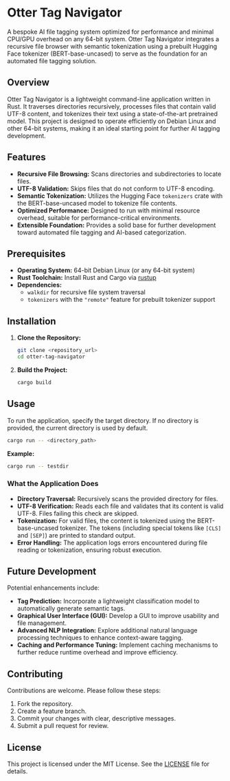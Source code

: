 # Otter Tag Navigator

A bespoke AI file tagging system optimized for performance and minimal CPU/GPU overhead on any 64-bit system. Otter Tag Navigator integrates a recursive file browser with semantic tokenization using a prebuilt Hugging Face tokenizer (BERT-base-uncased) to serve as the foundation for an automated file tagging solution.

## Overview

Otter Tag Navigator is a lightweight command-line application written in Rust. It traverses directories recursively, processes files that contain valid UTF-8 content, and tokenizes their text using a state-of-the-art pretrained model. This project is designed to operate efficiently on Debian Linux and other 64-bit systems, making it an ideal starting point for further AI tagging development.

## Features

- **Recursive File Browsing:** Scans directories and subdirectories to locate files.
- **UTF-8 Validation:** Skips files that do not conform to UTF-8 encoding.
- **Semantic Tokenization:** Utilizes the Hugging Face `tokenizers` crate with the BERT-base-uncased model to tokenize file contents.
- **Optimized Performance:** Designed to run with minimal resource overhead, suitable for performance-critical environments.
- **Extensible Foundation:** Provides a solid base for further development toward automated file tagging and AI-based categorization.

## Prerequisites

- **Operating System:** 64-bit Debian Linux (or any 64-bit system)
- **Rust Toolchain:** Install Rust and Cargo via [rustup](https://rustup.rs/)
- **Dependencies:**  
  - `walkdir` for recursive file system traversal  
  - `tokenizers` with the `"remote"` feature for prebuilt tokenizer support

## Installation

1. **Clone the Repository:**

   ```bash
   git clone <repository_url>
   cd otter-tag-navigator
   ```

2. **Build the Project:**

   ```bash
   cargo build
   ```

## Usage

To run the application, specify the target directory. If no directory is provided, the current directory is used by default.

```bash
cargo run -- <directory_path>
```

**Example:**

```bash
cargo run -- testdir
```

### What the Application Does

- **Directory Traversal:** Recursively scans the provided directory for files.
- **UTF-8 Verification:** Reads each file and validates that its content is valid UTF-8. Files failing this check are skipped.
- **Tokenization:** For valid files, the content is tokenized using the BERT-base-uncased tokenizer. The tokens (including special tokens like `[CLS]` and `[SEP]`) are printed to standard output.
- **Error Handling:** The application logs errors encountered during file reading or tokenization, ensuring robust execution.

## Future Development

Potential enhancements include:

- **Tag Prediction:** Incorporate a lightweight classification model to automatically generate semantic tags.
- **Graphical User Interface (GUI):** Develop a GUI to improve usability and file management.
- **Advanced NLP Integration:** Explore additional natural language processing techniques to enhance context-aware tagging.
- **Caching and Performance Tuning:** Implement caching mechanisms to further reduce runtime overhead and improve efficiency.

## Contributing

Contributions are welcome. Please follow these steps:

1. Fork the repository.
2. Create a feature branch.
3. Commit your changes with clear, descriptive messages.
4. Submit a pull request for review.

## License

This project is licensed under the MIT License. See the [LICENSE](LICENSE) file for details.